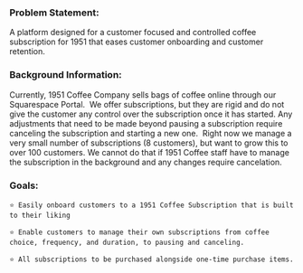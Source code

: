 ### Problem Statement:

A platform designed for a customer focused and controlled coffee subscription for 1951 that eases customer onboarding and customer retention.
    
### Background Information:
    
Currently, 1951 Coffee Company sells bags of coffee online through our Squarespace Portal.  We offer subscriptions, but they are rigid and do not give the customer any control over the subscription once it has started. Any adjustments that need to be made beyond pausing a subscription require canceling the subscription and starting a new one.  Right now we manage a very small number of subscriptions (8 customers), but want to grow this to over 100 customers. We cannot do that if 1951 Coffee staff have to manage the subscription in the background and any changes require cancelation.
    
### Goals:
    ⭐ Easily onboard customers to a 1951 Coffee Subscription that is built to their liking
    
    ⭐ Enable customers to manage their own subscriptions from coffee choice, frequency, and duration, to pausing and canceling.
    
    ⭐ All subscriptions to be purchased alongside one-time purchase items.